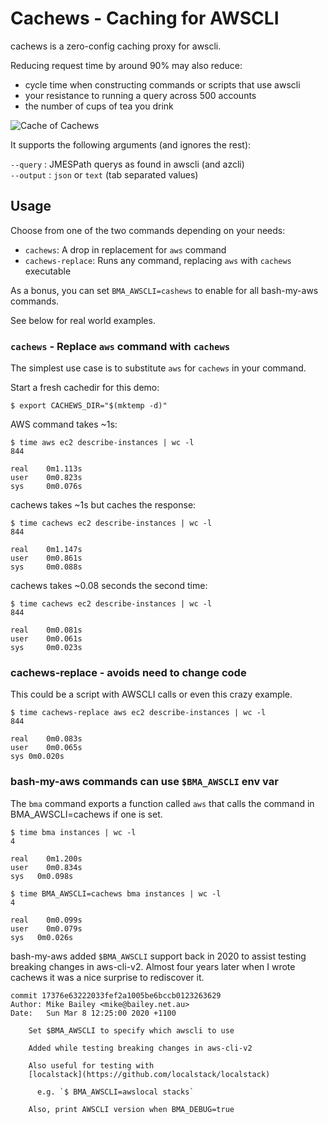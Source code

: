 # Cachews - Caching for AWSCLI

cachews is a zero-config caching proxy for awscli.

Reducing request time by around 90% may also reduce:

- cycle time when constructing commands or scripts that use awscli
- your resistance to running a query across 500 accounts
- the number of cups of tea you drink

![Cache of Cachews](images/cachews.png)

It supports the following arguments (and ignores the rest):

  `--query`   : JMESPath querys as found in awscli (and azcli)  
  `--output`  : `json` or `text` (tab separated values)

## Usage

Choose from one of the two commands depending on your needs:

- `cachews`: A drop in replacement for `aws` command
- `cachews-replace`: Runs any command, replacing `aws` with `cachews` executable

As a bonus, you can set `BMA_AWSCLI=cashews` to enable for all bash-my-aws commands.

See below for real world examples.

### `cachews` - Replace `aws` command with `cachews`

The simplest use case is to substitute `aws` for `cachews` in your command.

Start a fresh cachedir for this demo:

```shell
$ export CACHEWS_DIR="$(mktemp -d)"
```

AWS command takes ~1s:

```shell
$ time aws ec2 describe-instances | wc -l
844

real	0m1.113s
user	0m0.823s
sys	    0m0.076s
```

cachews takes ~1s but caches the response:

```shell
$ time cachews ec2 describe-instances | wc -l
844

real	0m1.147s
user	0m0.861s
sys	    0m0.088s
```

cachews takes ~0.08 seconds the second time:

```shell
$ time cachews ec2 describe-instances | wc -l
844

real	0m0.081s
user	0m0.061s
sys	    0m0.023s
```

### cachews-replace - avoids need to change code

This could be a script with AWSCLI calls or even this crazy example.

```shell
$ time cachews-replace aws ec2 describe-instances | wc -l
844

real	0m0.083s
user	0m0.065s
sys	0m0.020s
```

### bash-my-aws commands can use `$BMA_AWSCLI` env var

The `bma` command exports a function called `aws` that calls the
command in BMA_AWSCLI=cachews if one is set.

```shell
$ time bma instances | wc -l
4

real	0m1.200s
user	0m0.834s
sys	  0m0.098s
```

```shell
$ time BMA_AWSCLI=cachews bma instances | wc -l
4

real	0m0.099s
user	0m0.079s
sys	  0m0.026s
```

bash-my-aws added `$BMA_AWSCLI` support back in 2020 to assist testing breaking
changes in aws-cli-v2. Almost four years later when I wrote cachews it was a
nice surprise to rediscover it.

```
commit 17376e63222033fef2a1005be6bccb0123263629
Author: Mike Bailey <mike@bailey.net.au>
Date:   Sun Mar 8 12:25:00 2020 +1100

    Set $BMA_AWSCLI to specify which awscli to use
    
    Added while testing breaking changes in aws-cli-v2
    
    Also useful for testing with
    [localstack](https://github.com/localstack/localstack)
    
      e.g. `$ BMA_AWSCLI=awslocal stacks`
    
    Also, print AWSCLI version when BMA_DEBUG=true
```
